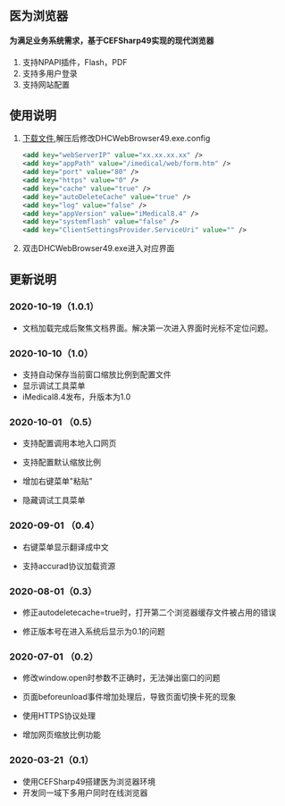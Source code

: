 ## 医为浏览器

#### 为满足业务系统需求，基于CEFSharp49实现的现代浏览器

1. 支持NPAPI插件，Flash，PDF
2. 支持多用户登录
3. 支持网站配置
## 使用说明
1. [下载文件](https://hisui.cn/tool/gen/mediwaybrowser/download),解压后修改DHCWebBrowser49.exe.config

   ```xml
   <add key="webServerIP" value="xx.xx.xx.xx" />
   <add key="appPath" value="/imedical/web/form.htm" />
   <add key="port" value="80" />
   <add key="https" value="0" />
   <add key="cache" value="true" />
   <add key="autoDeleteCache" value="true" />    
   <add key="log" value="false" />
   <add key="appVersion" value="iMedical8.4" />
   <add key="systemflash" value="false" />
   <add key="ClientSettingsProvider.ServiceUri" value="" />
   ```

2. 双击DHCWebBrowser49.exe进入对应界面

## 更新说明


### 2020-10-19（1.0.1） ###

+ 文档加载完成后聚焦文档界面。解决第一次进入界面时光标不定位问题。

### 2020-10-10（1.0） ###

+ 支持自动保存当前窗口缩放比例到配置文件
+ 显示调试工具菜单
+ iMedical8.4发布，升版本为1.0

### 2020-10-01 （0.5）

+ 支持配置调用本地入口网页

+ 支持配置默认缩放比例

+ 增加右键菜单"粘贴"

+ 隐藏调试工具菜单

### 2020-09-01 （0.4）

+ 右键菜单显示翻译成中文

+ 支持accurad协议加载资源


### 2020-08-01（0.3）

+ 修正autodeletecache=true时，打开第二个浏览器缓存文件被占用的错误

+ 修正版本号在进入系统后显示为0.1的问题


### 2020-07-01 （0.2） ###

+ 修改window.open时参数不正确时，无法弹出窗口的问题

+ 页面beforeunload事件增加处理后，导致页面切换卡死的现象

+ 使用HTTPS协议处理

+ 增加网页缩放比例功能


### 2020-03-21（0.1） ###
+ 使用CEFSharp49搭建医为浏览器环境
+ 开发同一域下多用户同时在线浏览器